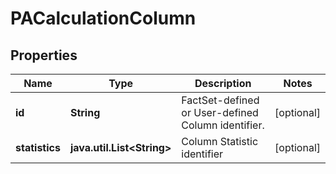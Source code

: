 

# PACalculationColumn

## Properties

Name | Type | Description | Notes
------------ | ------------- | ------------- | -------------
**id** | **String** | FactSet-defined or User-defined Column identifier. |  [optional]
**statistics** | **java.util.List&lt;String&gt;** | Column Statistic identifier |  [optional]



